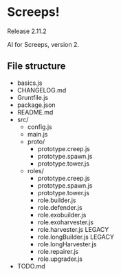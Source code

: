 # Screeps!
Release 2.11.2

AI for Screeps, version 2.

## File structure
- basics.js
- CHANGELOG.md
- Gruntfile.js
- package.json
- README.md
- src/
  - config.js
  - main.js
  - proto/
    - prototype.creep.js
    - prototype.spawn.js
    - prototype.tower.js
  - roles/
    - prototype.creep.js
    - prototype.spawn.js
    - prototype.tower.js
    - role.builder.js
    - role.defender.js
    - role.exobuilder.js
    - role.exoharvester.js
    - role.harvester.js LEGACY
    - role.longBuilder.js LEGACY
    - role.longHarvester.js
    - role.repairer.js
    - role.upgrader.js
- TODO.md
